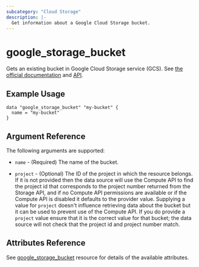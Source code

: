 ```yaml
---
subcategory: "Cloud Storage"
description: |-
  Get information about a Google Cloud Storage bucket.
---
```


# google_storage_bucket

Gets an existing bucket in Google Cloud Storage service (GCS).
See [the official documentation](https://cloud.google.com/storage/docs/key-terms#buckets)
and
[API](https://cloud.google.com/storage/docs/json_api/v1/buckets).


## Example Usage

```hcl
data "google_storage_bucket" "my-bucket" {
  name = "my-bucket"
}
```

## Argument Reference

The following arguments are supported:

* `name` - (Required) The name of the bucket.

* `project` - (Optional) The ID of the project in which the resource belongs. If it is not provided then the data source will use the Compute API to find the project id that corresponds to the project number returned from the Storage API, and if no Compute API permissions are available or if the Compute API is disabled it defaults to the provider value. Supplying a value for `project` doesn't influence retrieving data about the bucket but it can be used to prevent use of the Compute API. If you do provide a `project` value ensure that it is the correct value for that bucket; the data source will not check that the project id and project number match.

## Attributes Reference

See [google_storage_bucket](https://registry.terraform.io/providers/hashicorp/google/latest/docs/resources/storage_bucket#argument-reference) resource for details of the available attributes.
